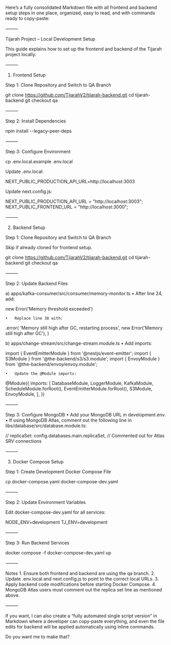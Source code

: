 Here’s a fully consolidated Markdown file with all frontend and backend setup steps in one place, organized, easy to read, and with commands ready to copy-paste:

⸻

Tijarah Project – Local Development Setup

This guide explains how to set up the frontend and backend of the Tijarah project locally.

⸻

1. Frontend Setup

Step 1: Clone Repository and Switch to QA Branch

git clone https://github.com/TijarahV2/tijarah-backend.git
cd tijarah-backend
git checkout qa


⸻

Step 2: Install Dependencies

npm install --legacy-peer-deps


⸻

Step 3: Configure Environment

cp .env.local.example .env.local

Update .env.local:

NEXT_PUBLIC_PRODUCTION_API_URL=http://localhost:3003

Update next.config.js:

NEXT_PUBLIC_PRODUCTION_API_URL = "http://localhost:3003";
NEXT_PUBLIC_FRONTEND_URL = "http://localhost:3000";


⸻

2. Backend Setup

Step 1: Clone Repository and Switch to QA Branch

Skip if already cloned for frontend setup.

git clone https://github.com/TijarahV2/tijarah-backend.git
cd tijarah-backend
git checkout qa


⸻

Step 2: Update Backend Files

a) apps/kafka-consumer/src/consumer/memory-monitor.ts
	•	After line 24, add:

new Error('Memory threshold exceeded')

	•	Replace line 38 with:

.error(
  'Memory still high after GC, restarting process',
  new Error('Memory still high after GC'),
)

b) apps/change-stream/src/change-stream.module.ts
	•	Add imports:

import { EventEmitterModule } from '@nestjs/event-emitter';
import { S3Module } from '@the-backend/s3/s3.module';
import { EnvoyModule } from '@the-backend/envoy/envoy.module';

	•	Update the @Module imports:

@Module({
  imports: [
    DatabaseModule,
    LoggerModule,
    KafkaModule,
    ScheduleModule.forRoot(),
    EventEmitterModule.forRoot(),
    S3Module,
    EnvoyModule,
  ],
})


⸻

Step 3: Configure MongoDB
	•	Add your MongoDB URL in development.env.
	•	If using MongoDB Atlas, comment out the following line in libs/database/src/database.module.ts:

// replicaSet: config.databases.main.replicaSet, // Commented out for Atlas SRV connections


⸻

3. Docker Compose Setup

Step 1: Create Development Docker Compose File

cp docker-compose.yaml docker-compose-dev.yaml


⸻

Step 2: Update Environment Variables

Edit docker-compose-dev.yaml for all services:

NODE_ENV=development
TJ_ENV=development


⸻

Step 3: Run Backend Services

docker compose -f docker-compose-dev.yaml up


⸻

Notes
	1.	Ensure both frontend and backend are using the qa branch.
	2.	Update .env.local and next.config.js to point to the correct local URLs.
	3.	Apply backend code modifications before starting Docker Compose.
	4.	MongoDB Atlas users must comment out the replica set line as mentioned above.

⸻

If you want, I can also create a “fully automated single script version” in Markdown where a developer can copy-paste everything, and even the file edits for backend will be applied automatically using inline commands.

Do you want me to make that?
